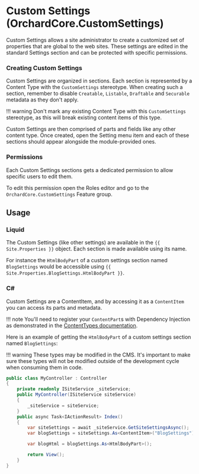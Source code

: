 # Custom Settings (OrchardCore.CustomSettings)

Custom Settings allows a site administrator to create a customized set of properties that are global to the web sites. These settings are 
edited in the standard Settings section and can be protected with specific permissions.

### Creating Custom Settings

Custom Settings are organized in sections. Each section is represented by a Content Type with the `CustomSettings` stereotype.
When creating such a section, remember to disable `Creatable`, `Listable`, `Draftable` and `Securable` metadata as they don't apply.

!!! warning
    Don't mark any existing Content Type with this `CustomSettings` stereotype, as this will break existing content items of this type.

Custom Settings are then comprised of parts and fields like any other content type.
Once created, open the Setting menu item and each of these sections should appear alongside the module-provided ones.

### Permissions

Each Custom Settings sections gets a dedicated permission to allow specific users to edit them.

To edit this permission open the Roles editor and go to the `OrchardCore.CustomSettings` Feature group.

## Usage

### Liquid

The Custom Settings (like other settings) are available in the `{{ Site.Properties }}` object.
Each section is made available using its name. 

For instance the `HtmlBodyPart` of a custom settings section named `BlogSettings` would be accessible using `{{ Site.Properties.BlogSettings.HtmlBodyPart }}`.

### C#

Custom Settings are a ContentItem, and by accessing it as a `ContentItem` you can access its parts and metadata.

!!! note
    You'll need to register your `ContentPart`s with Dependency Injection as demonstrated in the [ContentTypes documentation](../../OrchardCore.Modules.CMS/OrchardCore.ContentTypes/README/).

Here is an example of getting the `HtmlBodyPart` of a custom settings section named `BlogSettings`:

!!! warning
    These types may be modified in the CMS. It's important to make sure these types will not be modified outside of the development cycle when consuming them in code.

```csharp
public class MyController : Controller
{
    private readonly ISiteService _siteService;
    public MyController(ISiteService siteService)
    {
        _siteService = siteService;
    }
    public async Task<IActionResult> Index()
    {
        var siteSettings = await _siteService.GetSiteSettingsAsync();
        var blogSettings = siteSettings.As<ContentItem>("BlogSettings");

        var blogHtml = blogSettings.As<HtmlBodyPart>();

        return View();
    }
}
```
